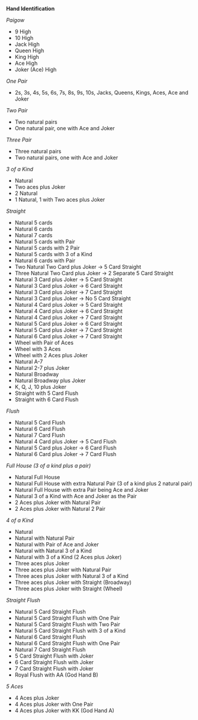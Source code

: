 **Hand Identification**

*Paigow*
- 9 High
- 10 High
- Jack High
- Queen High
- King High
- Ace High
- Joker (Ace) High

*One Pair*
- 2s, 3s, 4s, 5s, 6s, 7s, 8s, 9s, 10s, Jacks, Queens, Kings, Aces, Ace and Joker

*Two Pair*
- Two natural pairs
- One natural pair, one with Ace and Joker

*Three Pair*
- Three natural pairs
- Two natural pairs, one with Ace and Joker

*3 of a Kind*
- Natural
- Two aces plus Joker
- 2 Natural
- 1 Natural, 1 with Two aces plus Joker

*Straight*
- Natural 5 cards
- Natural 6 cards
- Natural 7 cards
- Natural 5 cards with Pair
- Natural 5 cards with 2 Pair
- Natural 5 cards with 3 of a Kind
- Natural 6 cards with Pair
- Two Natural Two Card plus Joker -> 5 Card Straight
- Three Natural Two Card plus Joker -> 2 Separate 5 Card Straight
- Natural 3 Card plus Joker -> 5 Card Straight
- Natural 3 Card plus Joker -> 6 Card Straight
- Natural 3 Card plus Joker -> 7 Card Straight
- Natural 3 Card plus Joker -> No 5 Card Straight
- Natural 4 Card plus Joker -> 5 Card Straight
- Natural 4 Card plus Joker -> 6 Card Straight
- Natural 4 Card plus Joker -> 7 Card Straight
- Natural 5 Card plus Joker -> 6 Card Straight
- Natural 5 Card plus Joker -> 7 Card Straight
- Natural 6 Card plus Joker -> 7 Card Straight
- Wheel with Pair of Aces
- Wheel with 3 Aces
- Wheel with 2 Aces plus Joker
- Natural A-7
- Natural 2-7 plus Joker
- Natural Broadway
- Natural Broadway plus Joker
- K, Q, J, 10 plus Joker
- Straight with 5 Card Flush
- Straight with 6 Card Flush

*Flush*
- Natural 5 Card Flush
- Natural 6 Card Flush
- Natural 7 Card Flush
- Natural 4 Card plus Joker -> 5 Card Flush
- Natural 5 Card plus Joker -> 6 Card Flush
- Natural 6 Card plus Joker -> 7 Card Flush

*Full House (3 of a kind plus a pair)*
- Natural Full House
- Natural Full House with extra Natural Pair (3 of a kind plus 2 natural pair)
- Natural Full House with extra Pair being Ace and Joker
- Natural 3 of a Kind with Ace and Joker as the Pair
- 2 Aces plus Joker with Natural Pair
- 2 Aces plus Joker with Natural 2 Pair

*4 of a Kind*
- Natural
- Natural with Natural Pair
- Natural with Pair of Ace and Joker
- Natural with Natural 3 of a Kind
- Natural with 3 of a Kind (2 Aces plus Joker)
- Three aces plus Joker
- Three aces plus Joker with Natural Pair
- Three aces plus Joker with Natural 3 of a Kind
- Three aces plus Joker with Straight (Broadway)
- Three aces plus Joker with Straight (Wheel)

*Straight Flush*
- Natural 5 Card Straight Flush
- Natural 5 Card Straight Flush with One Pair
- Natural 5 Card Straight Flush with Two Pair
- Natural 5 Card Straight Flush with 3 of a Kind
- Natural 6 Card Straight Flush
- Natural 6 Card Straight Flush with One Pair
- Natural 7 Card Straight Flush
- 5 Card Straight Flush with Joker
- 6 Card Straight Flush with Joker
- 7 Card Straight Flush with Joker
- Royal Flush with AA (God Hand B)

*5 Aces*
- 4 Aces plus Joker
- 4 Aces plus Joker with One Pair
- 4 Aces plus Joker with KK (God Hand A)
